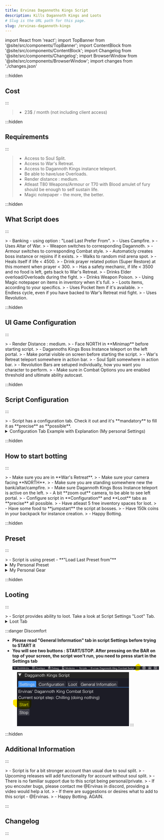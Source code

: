 ```yaml
---
title: Ervinas Dagannoths Kings Script
description: Kills Dagannoth Kings and Loots
# Slug is the URL path for this page.
slug: /ervinas-dagannoth-kings
---
```


import React from 'react';
import TopBanner from '@site/src/components/TopBanner';
import ContentBlock from '@site/src/components/ContentBlock';
import Changelog from '@site/src/components/Changelog';
import BrowserWindow from '@site/src/components/BrowserWindow';
import changes from './changes.json'

<TopBanner title="Ervinas Dagannoths Kings" version="v1.0.0" author="Ervinas" skill="Attack">
</TopBanner>

:::hidden

## Cost

:::

<ContentBlock title="Cost">

> - 23$ / month (not including client access)

</ContentBlock>

:::hidden

## Requirements

:::

<ContentBlock title="Requirements">

> - Access to Soul Split.
> - Access to War's Retreat.
> - Access to Dagannoth Kings instance teleport.
> - Be able to have/use Overloads.
> - Render distance : medium.
> - Atleast T80 Weapons/Armour or T70 with Blood amulet of fury should be enough to self sustain life.
> - Magic notepaper - the more, the better.

</ContentBlock>

:::hidden

## What Script does

:::

<ContentBlock title="What Script does">
> - Banking - using option : "Load Last Prefer From".
> - Uses Campfire.
> - Uses Altar of War.
> - Weapon switches to corresponding Dagannoth.
> - Armour switches to corresponding Combat style.
> - Automaticly creates boss instance or rejoins if it exists.
> - Walks to random mid arena spot.
> - Heals itself if life < 4500.
> - Drink prayer related potion (Super Restore) at this moment when prayer < 300.
> - Has a safety mechanic, if life < 3500 and no food is left, gets back to War's Retreat.
> - Drinks Elder overload/Overloads during the fight.
> - Drinks Weapon Poison.
> - Using Magic notepaper on items in inventory when it's full.
> - Loots items, according to your specifics.
> - Uses Pocket Item if it's available.
> - Endless cycle, even if you have backed to War's Retreat mid fight.
> - Uses Revolution.
</ContentBlock>

:::hidden

## UI Game Configuration

:::

<ContentBlock title="UI Game Configuration">
> - Render Distance : medium.
> - Face NORTH in **Minimap** before starting script.
> - Dagannoths Kings Boss Instance teleport on the left portal.
> - Make portal visible on screen before starting the script.
> - War's Retreat teleport somewhere in action bar.
> - Soul Split somewhere in action bar.
> - Revolution Bars are setuped individually, how you want you character to perform.
> - Make sure in Combat Options you are enabled threshold and ultimate ability autocast.
</ContentBlock>

:::hidden

## Script Configuration

:::

<ContentBlock title="Script Configuration">
> - Script has a configuration tab. Check it out and it's **mandatory** to fill it as **precise** as **possible**.
<details>
<summary>Configuration Tab Example with Explanation (My personal Settings)</summary>

![Example](configuration.png)

> - Super Restore Potion - Check if you are planning to use it. **RECOMMENDED**
> - Super Prayer Renewal Potion - Check if you are planning to use it, if you are not planning/able to use it, leave it unchecked.
> - Overload/Elder Overload Potion - Check which you are going to use, if none - do not check any.
> - Weapon Poison Potion - Optional.
> - Equipment Pocket Slot - Mainly used for books: Wen/Jas/Grimoire/Illumination etc, as long it has "Activate/Deactivate" option.
> - Food - **HIGHLY RECOMMENDED**, it will pop a new text insertion in which you have to write **PRECISE** name of a food, which has option **EAT**.
> - Weapon and Armour is fully written in the script. Read closely.

</details>

</ContentBlock>

:::hidden

## How to start botting

:::

<ContentBlock title="How To Start Botting">
> - Make sure you are in **War's Retreat**.
> - Make sure your camera facing **NORTH**.
> - Make sure you are standing somewhere new the bank/altar/campfire.
> - Make sure Dagannoth Kings Boss Instance teleport is active on the left.
> - A bit **zoom out** camera, to be able to see left portal.
> - Configure script in **Configuration** and **Loot** tabs as **precise** all possible.
> - Have atleast 5 free inventory spaces for loot.
> - Have some food to **jumpstart** the script at bosses.
> - Have 150k coins in your backpack for instance creation.
> - Happy Botting.
</ContentBlock>

:::hidden

## Preset

:::

<ContentBlock title="Preset And Gear">
> - Script is using preset - **"Load Last Preset from"**
<details>
<summary>My Personal Preset</summary>

![Example](preset.png)

> - Gear for switching.
> - 1x Weapon Poison+++.
> - 2x Elder Overload Potions.
> - 2x Super Prayer Renewal Potions.
> - 3x Super Restores
> - 4x Sailfishes
> - Notepaper
> - Sping cleaner (OPTIONAL)

</details>
<details>
<summary>My Personal Gear</summary>

![Example](gear.png)


</details>

</ContentBlock>

:::hidden

## Looting

:::

<ContentBlock title="Preset And Gear">
> - Script provides ability to loot. Take a look at Script Settings "Loot" Tab.
<details>
<summary>Loot Tab</summary>

![Example](loot.png)

> - Just check what you want to loot.
> - Everything you check will be picked up.
> - When inventory is full, script will use notepaper.

</details>
</ContentBlock>

:::danger Discomfort

- **Please read "General Information" tab in script Settings before trying to START it**
- **You will see two buttons : START/STOP. After pressing on the BAR on top of your screen, the script won't run, you need to press start in the Settings tab**
![Example](topBarRun.png)
![Example](settingsStartButton.png)
:::

:::hidden

## Additional Information

:::

<ContentBlock title="Additional Information">
> - Script is for a bit stronger account than usual due to soul split.
> - Upcoming releases will add functionality for account without soul split.
> - There is no familiar support due to this script being personal/private.
> - If you encouter bugs, please contact me @Ervinas in discord, providing a video would help a lot.
> - If there are suggestions or desires what to add to this script - @Ervinas.
> - Happy Botting. AGAIN.
</ContentBlock>

:::

## Changelog

:::

<Changelog changes={changes}>

</Changelog>
